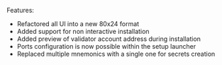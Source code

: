 Features:

* Refactored all UI into a new 80x24 format
* Added support for non interactive installation
* Added preview of validator account  address during installation
* Ports configuration is now possible within the setup launcher
* Replaced multiple mnemonics with a single one for secrets creation